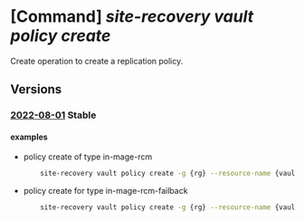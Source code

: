 # [Command] _site-recovery vault policy create_

Create operation to create a replication policy.

## Versions

### [2022-08-01](/Resources/mgmt-plane/L3N1YnNjcmlwdGlvbnMve30vcmVzb3VyY2Vncm91cHMve30vcHJvdmlkZXJzL21pY3Jvc29mdC5yZWNvdmVyeXNlcnZpY2VzL3ZhdWx0cy97fS9yZXBsaWNhdGlvbnBvbGljaWVzL3t9/2022-08-01.xml) **Stable**

<!-- mgmt-plane /subscriptions/{}/resourcegroups/{}/providers/microsoft.recoveryservices/vaults/{}/replicationpolicies/{} 2022-08-01 -->

#### examples

- policy create of type in-mage-rcm
    ```bash
        site-recovery vault policy create -g {rg} --resource-name {vault_name} -n {policy_name_rcm} --provider-specific-input {{in-mage-rcm:{{app-consistent-frequency-in-minutes:0,crash-consistent-frequency-in-minutes:5,enable-multi-vm-sync:true,recovery-point-history-in-minutes:2880}}}}
    ```

- policy create for type in-mage-rcm-failback
    ```bash
        site-recovery vault policy create -g {rg} --resource-name {vault_name} -n {policy_name_rcm_failback} --provider-specific-input {{in-mage-rcm-failback:{{app-consistent-frequency-in-minutes:60,crash-consistent-frequency-in-minutes:5}}}}
    ```
